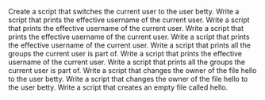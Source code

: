 Create a script that switches the current user to the user betty.
Write a script that prints the effective username of the current user.
Write a script that prints the effective username of the current user.
Write a script that prints the effective username of the current user.
Write a script that prints the effective username of the current user.
Write a script that prints all the groups the current user is part of.
Write a script that prints the effective username of the current user.
Write a script that prints all the groups the current user is part of.
Write a script that changes the owner of the file hello to the user betty.
Write a script that changes the owner of the file hello to the user betty.
Write a script that creates an empty file called hello.

